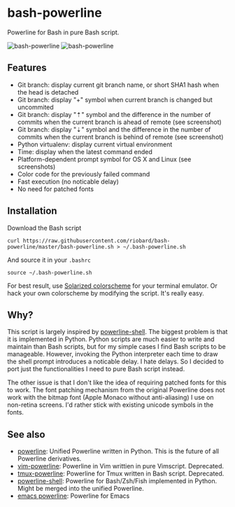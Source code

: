 # bash-powerline

Powerline for Bash in pure Bash script. 

![bash-powerline](https://raw.github.com/riobard/bash-powerline/master/screenshots/solarized-light-source-code-pro.png)
![bash-powerline](https://raw.github.com/riobard/bash-powerline/master/screenshots/solarized-dark-monaco.png)

## Features

* Git branch: display current git branch name, or short SHA1 hash when the head
  is detached
* Git branch: display "+" symbol when current branch is changed but uncommited
* Git branch: display "⇡" symbol and the difference in the number of commits when the current branch is ahead of remote (see screenshot)
* Git branch: display "⇣" symbol and the difference in the number of commits when the current branch is behind of remote (see screenshot)
* Python virtualenv: display current virtual environment
* Time: display when the latest command ended
* Platform-dependent prompt symbol for OS X and Linux (see screenshots)
* Color code for the previously failed command
* Fast execution (no noticable delay)
* No need for patched fonts


## Installation

Download the Bash script

    curl https://raw.githubusercontent.com/riobard/bash-powerline/master/bash-powerline.sh > ~/.bash-powerline.sh

And source it in your `.bashrc`

    source ~/.bash-powerline.sh

For best result, use [Solarized
colorscheme](https://github.com/altercation/solarized) for your terminal
emulator. Or hack your own colorscheme by modifying the script. It's really
easy.


## Why?

This script is largely inspired by
[powerline-shell](https://github.com/milkbikis/powerline-shell). The biggest
problem is that it is implemented in Python. Python scripts are much easier to
write and maintain than Bash scripts, but for my simple cases I find Bash
scripts to be manageable. However, invoking the Python interpreter each time to
draw the shell prompt introduces a noticable delay. I hate delays. So I decided
to port just the functionalities I need to pure Bash script instead. 

The other issue is that I don't like the idea of requiring patched fonts for
this to work. The font patching mechanism from the original Powerline does not
work with the bitmap font (Apple Monaco without anti-aliasing) I use on
non-retina screens. I'd rather stick with existing unicode symbols in the fonts.


## See also
* [powerline](https://github.com/Lokaltog/powerline): Unified Powerline
  written in Python. This is the future of all Powerline derivatives. 
* [vim-powerline](https://github.com/Lokaltog/vim-powerline): Powerline in Vim
  writtien in pure Vimscript. Deprecated.
* [tmux-powerline](https://github.com/erikw/tmux-powerline): Powerline for Tmux
  written in Bash script. Deprecated.
* [powerline-shell](https://github.com/milkbikis/powerline-shell): Powerline for
  Bash/Zsh/Fish implemented in Python. Might be merged into the unified
  Powerline. 
* [emacs powerline](https://github.com/milkypostman/powerline): Powerline for
  Emacs
